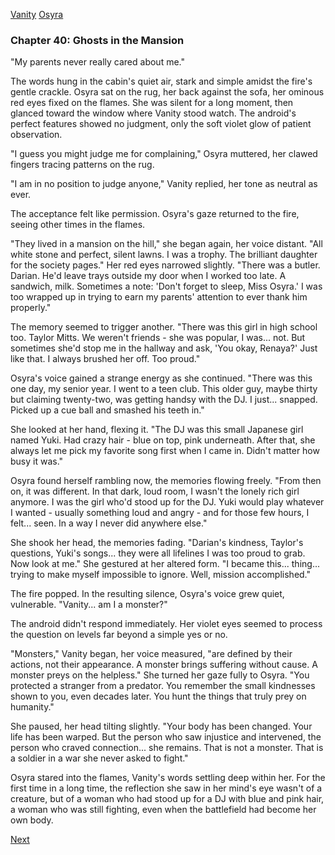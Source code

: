[Vanity](Vanity.md)
[Osyra](Osyra.md)

### Chapter 40: Ghosts in the Mansion

"My parents never really cared about me."

The words hung in the cabin's quiet air, stark and simple amidst the fire's gentle crackle. Osyra sat on the rug, her back against the sofa, her ominous red eyes fixed on the flames. She was silent for a long moment, then glanced toward the window where Vanity stood watch. The android's perfect features showed no judgment, only the soft violet glow of patient observation.

"I guess you might judge me for complaining," Osyra muttered, her clawed fingers tracing patterns on the rug.

"I am in no position to judge anyone," Vanity replied, her tone as neutral as ever.

The acceptance felt like permission. Osyra's gaze returned to the fire, seeing other times in the flames.

"They lived in a mansion on the hill," she began again, her voice distant. "All white stone and perfect, silent lawns. I was a trophy. The brilliant daughter for the society pages." Her red eyes narrowed slightly. "There was a butler. Darian. He'd leave trays outside my door when I worked too late. A sandwich, milk. Sometimes a note: 'Don't forget to sleep, Miss Osyra.' I was too wrapped up in trying to earn my parents' attention to ever thank him properly."

The memory seemed to trigger another. "There was this girl in high school too. Taylor Mitts. We weren't friends - she was popular, I was... not. But sometimes she'd stop me in the hallway and ask, 'You okay, Renaya?' Just like that. I always brushed her off. Too proud."

Osyra's voice gained a strange energy as she continued. "There was this one day, my senior year. I went to a teen club. This older guy, maybe thirty but claiming twenty-two, was getting handsy with the DJ. I just... snapped. Picked up a cue ball and smashed his teeth in."

She looked at her hand, flexing it. "The DJ was this small Japanese girl named Yuki. Had crazy hair - blue on top, pink underneath. After that, she always let me pick my favorite song first when I came in. Didn't matter how busy it was."

Osyra found herself rambling now, the memories flowing freely. "From then on, it was different. In that dark, loud room, I wasn't the lonely rich girl anymore. I was the girl who'd stood up for the DJ. Yuki would play whatever I wanted - usually something loud and angry - and for those few hours, I felt... seen. In a way I never did anywhere else."

She shook her head, the memories fading. "Darian's kindness, Taylor's questions, Yuki's songs... they were all lifelines I was too proud to grab. Now look at me." She gestured at her altered form. "I became this... thing... trying to make myself impossible to ignore. Well, mission accomplished."

The fire popped. In the resulting silence, Osyra's voice grew quiet, vulnerable. "Vanity... am I a monster?"

The android didn't respond immediately. Her violet eyes seemed to process the question on levels far beyond a simple yes or no.

"Monsters," Vanity began, her voice measured, "are defined by their actions, not their appearance. A monster brings suffering without cause. A monster preys on the helpless." She turned her gaze fully to Osyra. "You protected a stranger from a predator. You remember the small kindnesses shown to you, even decades later. You hunt the things that truly prey on humanity."

She paused, her head tilting slightly. "Your body has been changed. Your life has been warped. But the person who saw injustice and intervened, the person who craved connection... she remains. That is not a monster. That is a soldier in a war she never asked to fight."

Osyra stared into the flames, Vanity's words settling deep within her. For the first time in a long time, the reflection she saw in her mind's eye wasn't of a creature, but of a woman who had stood up for a DJ with blue and pink hair, a woman who was still fighting, even when the battlefield had become her own body.

[Next](300.md)